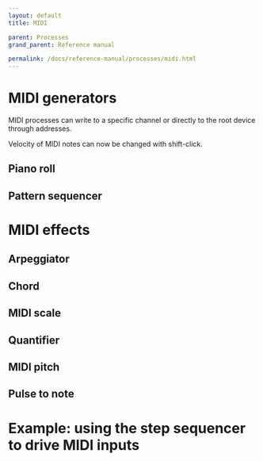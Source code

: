 ```yaml
---
layout: default
title: MIDI

parent: Processes
grand_parent: Reference manual

permalink: /docs/reference-manual/processes/midi.html
---
```




# MIDI generators

MIDI processes can  write to a specific channel or directly to the root device
through addresses.

Velocity of MIDI notes can now be changed with shift-click.

## Piano roll

## Pattern sequencer


# MIDI effects

## Arpeggiator

## Chord

## MIDI scale

## Quantifier

## MIDI pitch

## Pulse to note

# Example: using the step sequencer to drive MIDI inputs